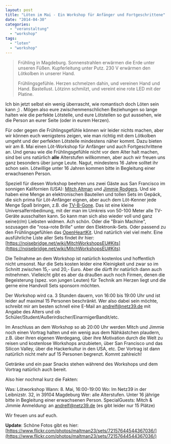 ```yaml
---
layout: post
title: "Löten im Mai - Ein Workshop für Anfänger und Fortgeschrittene"
date: "2014-04-30"
categories: 
  - "veranstaltung"
  - "workshop"
tags: 
  - "loten"
  - "workshop"
---
```


> Frühling in Magdeburg. Sonnenstrahlen erwärmen die Erde unter unseren Füßen. Kupferleitung unter Putz. 230 V erwärmen den Lötkolben in unserer Hand.
> 
> Frühlingsgefühle. Herzen schmelzen dahin, und vereinen Hand und Hand. Bastellust. Lötzinn schmilzt, und vereint eine rote LED mit der Platine.

Ich bin jetzt selbst ein wenig überrascht, wie romantisch doch Löten sein kann ;) . Mögen also eure zwischenmenschlichen Beziehungen so lange halten wie die perfekte Lötstelle, und eure Lötstellen so gut aussehen, wie die Person an eurer Seite (oder in eurem Herzen).

Für oder gegen die Frühlingsgefühle können wir leider nichts machen, aber wir können euch wenigstens zeigen, wie man richtig mit dem Lötkolben umgeht und der perfekten Lötstelle mindestens näher kommt. Dazu bieten wir am 8. Mai einen Löt-Workshop für Anfänger und auch Fortgeschrittene an. Und genau wie die Frühlingsgefühle nicht vor dem Alter halt machen, sind bei uns natürlich **alle** Alterstufen willkommen, aber auch wir freuen uns ganz besonders über junge Leute. Nagut, mindestens 16 Jahre solltet ihr schon sein. Lötwillige unter 16 Jahren kommen bitte in Begleitung einer erwachsenen Person.

Speziell für diesen Workshop beehren uns zwei Gäste aus San Francisco im sonnigen Kalifornien (USA): [Mitch Altman](http://en.wikipedia.org/wiki/Mitch_Altman) und [Jimmie Rodgers](http://jimmieprodgers.com/about/). Und sie haben eine Menge an elektronischen Bauteilen und tollen Sets im Gepäck, die sich prima für Löt-Anfänger eignen, aber auch dem Löt-Kenner jede Menge Spaß bringen, z.B. die [TV-B-Gone](https://en.wikipedia.org/wiki/TV-B-Gone). Das ist eine kleine Universalfernbedinung, mit der man im Umkreis von 50-100 Meter alle TV-Geräte ausschalten kann. So kann man sich also wieder voll und ganz seine(r/m) Liebsten widmen. Ach schön. Oder die "Brain Machine", sozusagen die "rosa-rote Brille" unter den Elektronik-Sets. Oder passend zu den Frühlingsgefühlen das [OpenHeartKit](http://jimmieprodgers.com/kits/openheart/). Und natürlich viel viel mehr. Eine ausführliche Liste aller Sets findet ihr hier: [https://noisebridge.net/wiki/MitchWorkshopsEU#Kits](https://noisebridge.net/wiki/MitchWorkshopsEU#Kits)

Die Teilnahme an dem Workshop ist natürlich kostenlos und hoffentlich nicht umsonst. Nur die Sets kosten leider eine Kleinigkeit und zwar so im Schnitt zwischen 15,- und 20,- Euro. Aber die dürft ihr natürlich dann auch mitnehmen. Vielleicht gibt es aber da draußen auch noch Firmen, denen die Begeisterung (spez. von jungen Leuten) für Technik am Herzen liegt und die gerne eine Handvoll Sets sponsorn möchten.

Der Workshop wird ca. 3 Stunden dauern, von 16:00 bis 19:00 Uhr und ist leider auf maximal 15 Personen beschränkt. Wer also dabei sein möchte, schreibt mir am besten schnell eine E-Mail an andrelf@netz39.de mit Angabe des Alters und ob Schüler/Student/Außerirdischer/EinarmigerBandit/etc.

Im Anschluss an dem Workshop so ab 20:00 Uhr werden Mitch und Jimmie noch einen Vortrag halten und ein wenig aus dem Nähkästchen plaudern, z.B. über ihren eigenen Werdegang, über ihre Motivation durch die Welt zu reisen und kostenlose Workshops anzubieten, über San Francisco und das Silicon Valley, über die Hackerkultur in den USA, etc. Der Vortrag ist dann natürlich nicht mehr auf 15 Personen begrenzt. Kommt zahlreich!

Getränke und ein paar Snacks stehen während des Workshops und dem Vortrag natürlich auch bereit.

Also hier nochmal kurz die Fakten:

Was: Lötworkshop Wann: 8. Mai, 16:00-19:00 Wo: Im Netz39 in der Leibnizstr. 32, in 39104 Magdeburg Wer: alle Alterstufen. Unter 16 jährige bitte in Begleitung einer erwachsenen Person. SpecialGuests: Mitch & Jimmie Anmeldung: an andrelf@netz39.de (es gibt leider nur 15 Plätze)

Wir freuen uns auf euch.

**Update**: Schöne Fotos gibt es hier: [https://www.flickr.com/photos/maltman23/sets/72157644544367036/](https://www.flickr.com/photos/maltman23/sets/72157644544367036/)
